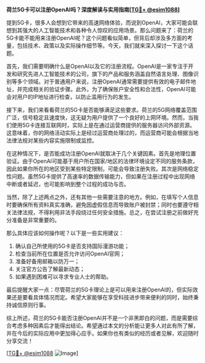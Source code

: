 **荷兰5G卡可以注册OpenAI吗？深度解读与实用指南[[TG💪+ @esim1088](https://t.me/s/esim1088)]**

提到5G卡，很多人会想到它带来的高速网络体验，而说到OpenAI，大家可能会联想到其强大的人工智能技术和各种令人惊叹的应用场景。那么问题来了：荷兰的5G卡能不能用来注册OpenAI呢？这个问题看似简单，但背后却涉及多方面的考量，包括技术、政策以及实际操作细节等。今天，我们就来深入探讨一下这个话题。

首先，我们需要明确什么是OpenAI以及它的注册流程。OpenAI是一家专注于开发和研究先进人工智能技术的公司，旗下的产品和服务涵盖自然语言处理、图像识别等多个领域。对于普通用户来说，注册OpenAI通常需要提供有效的电子邮件地址，并完成相关的验证步骤。此外，为了确保账户安全性和合法性，OpenAI可能会对用户的IP地址进行检查，以防止滥用行为的发生。

接下来，我们来看看荷兰的5G卡是否能够满足这些要求。荷兰的5G网络覆盖范围广泛，信号稳定且速度快，这无疑为用户提供了一个良好的上网环境。然而，当我们使用5G卡连接互联网时，实际上是在通过运营商提供的服务器访问外部资源。这意味着，你的网络活动实际上是经过运营商处理过的，而运营商可能会根据当地法律法规对某些内容实施限制或监控。

在这种情况下，是否能成功注册OpenAI就取决于几个关键因素。首先是地理位置验证。由于OpenAI可能基于用户所在国家/地区的法律环境设定不同的服务条款，因此如果你所在的地区受到某些特定限制，可能会导致注册失败。其次是网络稳定性问题。虽然5G卡提供了高速率的数据传输能力，但如果在注册过程中出现网络中断或者延迟，也可能影响到整个过程的成功与否。

当然，除了上述两点之外，还有其他一些需要注意的地方。例如，在填写个人信息时要确保所有资料真实准确，避免因虚假信息而导致账户被封禁；同时也要遵守相关法律法规，不得利用非法手段绕过任何安全措施。总之，在尝试注册之前做好充分准备是非常重要的。

那么具体应该如何操作呢？以下是一些实用建议：
1. 确认自己所使用的5G卡是否支持国际漫游功能；
2. 检查当前所在位置是否允许访问OpenAI官网；
3. 准备好备用邮箱以防万一；
4. 关注官方公告了解最新动态；
5. 如果遇到困难可以寻求专业人士的帮助。

最后提醒大家一点：尽管荷兰的5G卡理论上是可以用来注册OpenAI的，但实际效果还是要看具体情况而定。希望大家能够在享受科技进步带来便利的同时，始终秉持诚信原则行事。

综上所述，荷兰的5G卡能否注册OpenAI并不是一个非黑即白的问题，而是需要综合考虑多种因素后才能得出结论。希望通过本文的分析能让更多人对此有所了解，并在今后的实际应用中更加得心应手。如果你也有类似的经历或者见解，欢迎随时分享交流！

[[TG💪+ @esim1088](https://t.me/s/esim1088) ![Image](https://i.postimg.cc/4NQfJmqS/Snipaste-2025-05-13-00-14-12.png)]